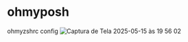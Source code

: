 # ohmyposh
ohmyzshrc config
![Captura de Tela 2025-05-15 às 19 56 02](https://github.com/user-attachments/assets/8d557d8f-47a5-4077-978c-560704939b11)
